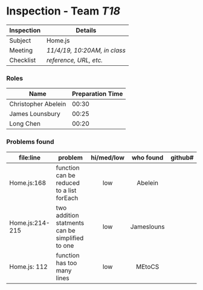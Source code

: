 # Inspection - Team *T18* 
 
| Inspection | Details |
| ----- | ----- |
| Subject | Home.js |
| Meeting | *11/4/19, 10:20AM, in class* |
| Checklist | *reference, URL, etc.* |

### Roles

| Name | Preparation Time |
| ---- | ---- |
| Christopher Abelein | 00:30 |
| James Lounsbury | 00:25 |
| Long Chen | 00:20|

### Problems found

| file:line | problem | hi/med/low | who found | github#  |
| --- | --- | :---: | :---: | --- |
| Home.js:168 | function can be reduced to a list forEach | low | Abelein | |
| Home.js:214-215 | two addition statments can be simplified to one | low | Jameslouns | |
| Home.js: 112 | function has too many lines  | low | MEtoCS | |
